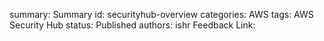 summary: Summary
id: securityhub-overview
categories: AWS
tags: AWS Security Hub
status: Published
authors: ishr
Feedback Link: 

